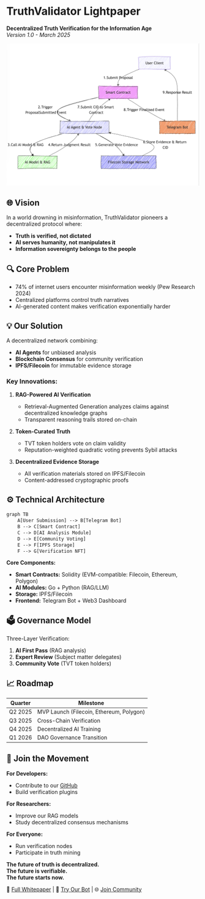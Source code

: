 # TruthValidator Lightpaper  
**Decentralized Truth Verification for the Information Age**  
*Version 1.0 - March 2025*

![TruthValidator Ecosystem](https://github.com/truthvalidator/TruthValidatorAgent/blob/main/docs/imgs/arch_new.png?raw=true)

## 🌐 Vision
In a world drowning in misinformation, TruthValidator pioneers a decentralized protocol where:
- **Truth is verified, not dictated**  
- **AI serves humanity, not manipulates it**  
- **Information sovereignty belongs to the people**

## 🔍 Core Problem
- 74% of internet users encounter misinformation weekly (Pew Research 2024)  
- Centralized platforms control truth narratives  
- AI-generated content makes verification exponentially harder  

## 💡 Our Solution
A decentralized network combining:
- **AI Agents** for unbiased analysis  
- **Blockchain Consensus** for community verification  
- **IPFS/Filecoin** for immutable evidence storage  

### Key Innovations:
1. **RAG-Powered AI Verification**  
   - Retrieval-Augmented Generation analyzes claims against decentralized knowledge graphs  
   - Transparent reasoning trails stored on-chain  

2. **Token-Curated Truth**  
   - TVT token holders vote on claim validity  
   - Reputation-weighted quadratic voting prevents Sybil attacks  

3. **Decentralized Evidence Storage**  
   - All verification materials stored on IPFS/Filecoin  
   - Content-addressed cryptographic proofs  

## ⚙️ Technical Architecture
```mermaid
graph TB
    A[User Submission] --> B[Telegram Bot]
    B --> C[Smart Contract]
    C --> D[AI Analysis Module]
    D --> E[Community Voting]
    E --> F[IPFS Storage]
    F --> G[Verification NFT]
```

**Core Components:**
- **Smart Contracts:** Solidity (EVM-compatible: Filecoin, Ethereum, Polygon)  
- **AI Modules:** Go + Python (RAG/LLM)  
- **Storage:** IPFS/Filecoin  
- **Frontend:** Telegram Bot + Web3 Dashboard  

## 🗳️ Governance Model
Three-Layer Verification:
1. **AI First Pass** (RAG analysis)  
2. **Expert Review** (Subject matter delegates)  
3. **Community Vote** (TVT token holders)  

## 📈 Roadmap
| Quarter | Milestone |
|---------|-----------|
| Q2 2025 | MVP Launch (Filecoin, Ethereum, Polygon) |  
| Q3 2025 | Cross-Chain Verification |  
| Q4 2025 | Decentralized AI Training |  
| Q1 2026 | DAO Governance Transition |  

## 🌱 Join the Movement
**For Developers:**
- Contribute to our [GitHub](https://github.com/TruthValidator)  
- Build verification plugins  

**For Researchers:**  
- Improve our RAG models  
- Study decentralized consensus mechanisms  

**For Everyone:**  
- Run verification nodes  
- Participate in truth mining  

**The future of truth is decentralized.**  
**The future is verifiable.**  
**The future starts now.**  

📄 [Full Whitepaper]() | 🤖 [Try Our Bot]() | 🌐 [Join Community]()
